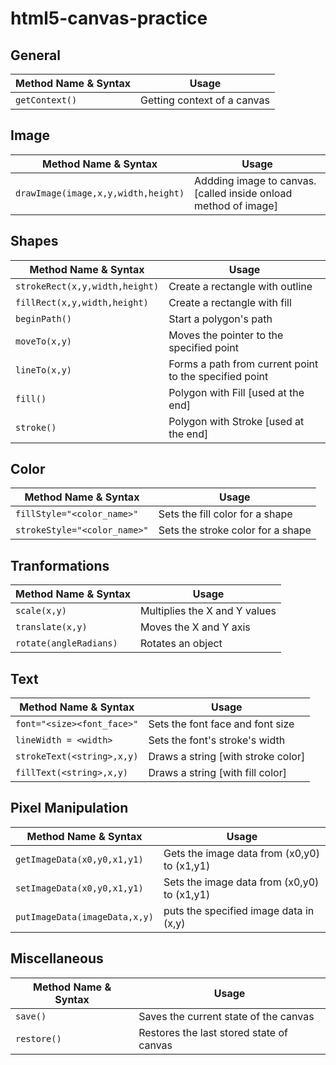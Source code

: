 # html5-canvas-practice
## General
|Method Name & Syntax|Usage|
|--------------------|-----|
|`getContext()`|Getting context of a canvas|

## Image
|Method Name & Syntax|Usage|
|--------------------|-----|
|`drawImage(image,x,y,width,height)`|Addding image to canvas. [called inside onload method of image]|

## Shapes
|Method Name & Syntax|Usage|
|--------------------|-----|
|`strokeRect(x,y,width,height)`|Create a rectangle with outline|
|`fillRect(x,y,width,height)`|Create a rectangle with fill|
|`beginPath()`|Start a polygon's path|
|`moveTo(x,y)`|Moves the pointer to the specified point|
|`lineTo(x,y)`|Forms a path from current point to the specified point|
|`fill()`|Polygon with Fill [used at the end]|
|`stroke()`|Polygon with Stroke [used at the end]|

## Color
|Method Name & Syntax|Usage|
|--------------------|-----|
|`fillStyle="<color_name>"`|Sets the fill color for a shape|
|`strokeStyle="<color_name>"`|Sets the stroke color for a shape|

## Tranformations
|Method Name & Syntax|Usage|
|--------------------|-----|
|`scale(x,y)`|Multiplies the X and Y values|
|`translate(x,y)`|Moves the X and Y axis|
|`rotate(angleRadians)`|Rotates an object|

## Text
|Method Name & Syntax|Usage|
|--------------------|-----|
|`font="<size><font_face>"`|Sets the font face and font size|
|`lineWidth = <width>`|Sets the font's stroke's width|
|`strokeText(<string>,x,y)`|Draws a string [with stroke color]|
|`fillText(<string>,x,y)`|Draws a string [with fill color]|

## Pixel Manipulation
|Method Name & Syntax|Usage|
|--------------------|-----|
|`getImageData(x0,y0,x1,y1)`|Gets the image data from (x0,y0) to (x1,y1)|
|`setImageData(x0,y0,x1,y1)`| Sets the image data from (x0,y0) to (x1,y1)|
|`putImageData(imageData,x,y)`|puts the specified image data in (x,y)|

## Miscellaneous
|Method Name & Syntax|Usage|
|--------------------|-----|
|`save()`|Saves the current state of the canvas|
|`restore()`|Restores the last stored state of canvas|
